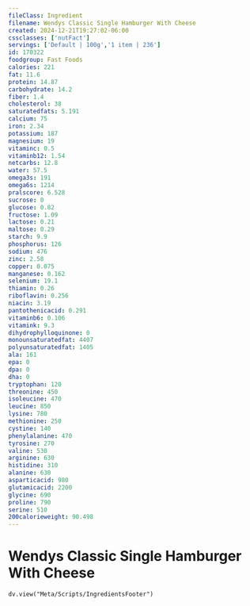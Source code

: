```yaml
---
fileClass: Ingredient
filename: Wendys Classic Single Hamburger With Cheese
created: 2024-12-21T19:27:02-06:00
cssclasses: ['nutFact']
servings: ['Default | 100g','1 item | 236']
id: 170322
foodgroup: Fast Foods
calories: 221
fat: 11.6
protein: 14.87
carbohydrate: 14.2
fiber: 1.4
cholesterol: 38
saturatedfats: 5.191
calcium: 75
iron: 2.34
potassium: 187
magnesium: 19
vitaminc: 0.5
vitaminb12: 1.54
netcarbs: 12.8
water: 57.5
omega3s: 191
omega6s: 1214
pralscore: 6.528
sucrose: 0
glucose: 0.82
fructose: 1.09
lactose: 0.21
maltose: 0.29
starch: 9.9
phosphorus: 126
sodium: 476
zinc: 2.58
copper: 0.075
manganese: 0.162
selenium: 19.1
thiamin: 0.26
riboflavin: 0.256
niacin: 3.19
pantothenicacid: 0.291
vitaminb6: 0.106
vitamink: 9.3
dihydrophylloquinone: 0
monounsaturatedfat: 4407
polyunsaturatedfat: 1405
ala: 161
epa: 0
dpa: 0
dha: 0
tryptophan: 120
threonine: 450
isoleucine: 470
leucine: 850
lysine: 780
methionine: 250
cystine: 140
phenylalanine: 470
tyrosine: 270
valine: 530
arginine: 630
histidine: 310
alanine: 630
asparticacid: 980
glutamicacid: 2200
glycine: 690
proline: 790
serine: 510
200calorieweight: 90.498
---
```


# Wendys Classic Single Hamburger With Cheese

```dataviewjs
dv.view("Meta/Scripts/IngredientsFooter")
```